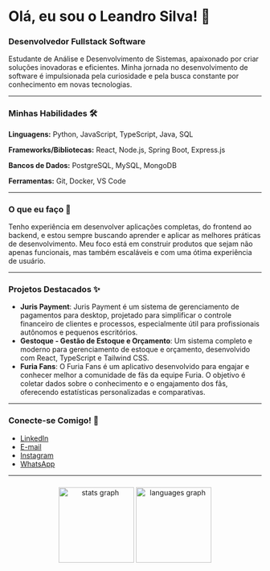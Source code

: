 # Olá, eu sou o Leandro Silva! 👋

### Desenvolvedor Fullstack Software

Estudante de Análise e Desenvolvimento de Sistemas, apaixonado por criar soluções inovadoras e eficientes. Minha jornada no desenvolvimento de software é impulsionada pela curiosidade e pela busca constante por conhecimento em novas tecnologias.

---

### Minhas Habilidades 🛠️

**Linguagens:** Python, JavaScript, TypeScript, Java, SQL

**Frameworks/Bibliotecas:** React, Node.js, Spring Boot, Express.js

**Bancos de Dados:** PostgreSQL, MySQL, MongoDB

**Ferramentas:** Git, Docker, VS Code

---

### O que eu faço 🚀

Tenho experiência em desenvolver aplicações completas, do frontend ao backend, e estou sempre buscando aprender e aplicar as melhores práticas de desenvolvimento. Meu foco está em construir produtos que sejam não apenas funcionais, mas também escaláveis e com uma ótima experiência de usuário.

---

### Projetos Destacados ✨

* **Juris Payment**: Juris Payment é um sistema de gerenciamento de pagamentos para desktop, projetado para simplificar o controle financeiro de clientes e processos, especialmente útil para profissionais autônomos e pequenos escritórios.
* **Gestoque - Gestão de Estoque e Orçamento**: Um sistema completo e moderno para gerenciamento de estoque e orçamento, desenvolvido com React, TypeScript e Tailwind CSS.
* **Furia Fans**: O Furia Fans é um aplicativo desenvolvido para engajar e conhecer melhor a comunidade de fãs da equipe Furia. O objetivo é coletar dados sobre o conhecimento e o engajamento dos fãs, oferecendo estatísticas personalizadas e comparativas.

---

### Conecte-se Comigo! 💬

* [LinkedIn](https://www.linkedin.com/in/leandrosilva93)
* [E-mail](mailto:lasmg93@outlook.com)
* [Instagram](https://www.instagram.com/leandro_set/)
* [WhatsApp](https://wa.me/+5535992623852)

---

###

<div align="center">
  <img src="https://github-readme-stats.vercel.app/api?username=leandrodevsilva&hide_title=false&hide_rank=false&show_icons=true&include_all_commits=true&count_private=true&disable_animations=false&theme=dracula&locale=en&hide_border=false" height="150" alt="stats graph"  />
  <img src="https://github-readme-stats.vercel.app/api/top-langs?username=leandrodevsilva&locale=en&hide_title=false&layout=compact&card_width=320&langs_count=5&theme=dracula&hide_border=false" height="150" alt="languages graph"  />
</div>

###
